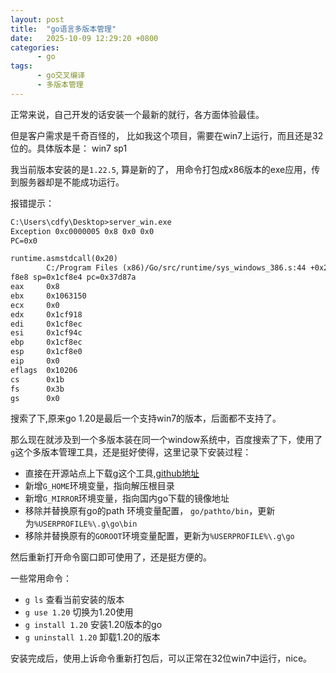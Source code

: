 ```yaml
---
layout: post
title:  "go语言多版本管理"
date:   2025-10-09 12:29:20 +0800
categories:
      - go
tags:
      - go交叉编译
      - 多版本管理
---
```


正常来说，自己开发的话安装一个最新的就行，各方面体验最佳。

但是客户需求是千奇百怪的， 比如我这个项目，需要在win7上运行，而且还是32位的。具体版本是： win7 sp1

我当前版本安装的是`1.22.5`, 算是新的了， 用命令打包成x86版本的exe应用，传到服务器却是不能成功运行。

报错提示：

```txt
C:\Users\cdfy\Desktop>server_win.exe
Exception 0xc0000005 0x8 0x0 0x0
PC=0x0

runtime.asmstdcall(0x20)
        C:/Program Files (x86)/Go/src/runtime/sys_windows_386.s:44 +0x2a fp=0x1c
f8e8 sp=0x1cf8e4 pc=0x37d87a
eax     0x8
ebx     0x1063150
ecx     0x0
edx     0x1cf918
edi     0x1cf8ec
esi     0x1cf94c
ebp     0x1cf8ec
esp     0x1cf8e0
eip     0x0
eflags  0x10206
cs      0x1b
fs      0x3b
gs      0x0

```

搜索了下,原来go 1.20是最后一个支持win7的版本，后面都不支持了。

那么现在就涉及到一个多版本装在同一个window系统中，百度搜索了下，使用了`g`这个多版本管理工具，还是挺好使得，这里记录下安装过程：

- 直接在开源站点上下载g这个工具,[github地址](https://github.com/voidint/g)
- 新增`G_HOME`环境变量，指向解压根目录
- 新增`G_MIRROR`环境变量，指向国内go下载的镜像地址
- 移除并替换原有go的path 环境变量配置， `go/pathto/bin`，更新为`%USERPROFILE%\.g\go\bin`
- 移除并替换原有的`GOROOT`环境变量配置，更新为`%USERPROFILE%\.g\go`

然后重新打开命令窗口即可使用了，还是挺方便的。

一些常用命令：

- `g ls` 查看当前安装的版本
- `g use 1.20` 切换为1.20使用
- `g install 1.20` 安装1.20版本的go
- `g uninstall 1.20` 卸载1.20的版本


安装完成后，使用上诉命令重新打包后，可以正常在32位win7中运行，nice。  
  

